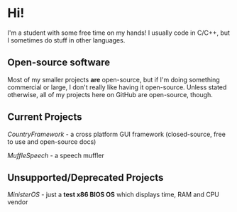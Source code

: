 # Hi!
I'm a student with some free time on my hands! I usually code in C/C++, but I sometimes do stuff in other languages.

## Open-source software
Most of my smaller projects **are** open-source, but if I'm doing something commercial or large, I don't really like having it open-source.
Unless stated otherwise, all of my projects here on GitHub are open-source, though.

## Current Projects
*CountryFramework* - a cross platform GUI framework (closed-source, free to use and open-source docs)

*MuffleSpeech* - a speech muffler

## Unsupported/Deprecated Projects
*MinisterOS* - just a **test x86 BIOS OS** which displays time, RAM and CPU vendor

